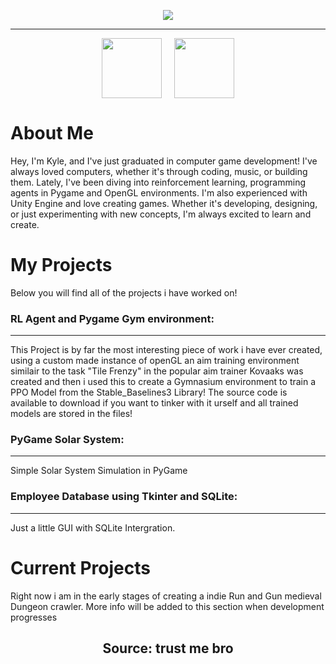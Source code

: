 <p align="center">
    <img src="https://capsule-render.vercel.app/api?type=rounded&height=300&color=gradient&text=Hi!-nl-Take%20a%20look%20at%20my%20work&animation=fadeIn"/>
</>
<hr>

<div style="display: flex; justify-content: center; gap: 20px;">
    <a href="https://en-gb.facebook.com/people/Kyle-Moss/pfbid0qhjXkLzWAXJrGoXaqKmLpWRCuBPqkDJZQEMGypmTyV88d4F53GiCGcUCw1VdvZtBl/">
        <img src="https://cdn1.iconfinder.com/data/icons/logotypes/32/square-facebook-512.png" style="width: 10vw; max-width: 200px;">
    </a>
    <a href="https://uk.linkedin.com/in/kyle-moss-ba242b2a2?trk=people-guest_people_search-card">
        <img src="https://cdn2.iconfinder.com/data/icons/social-media-2285/512/1_Linkedin_unofficial_colored_svg-512.png" style="width: 10vw; max-width: 200px;">
    </a>
</div>

<p align="center">
    <h1>About Me</h1>
    <div style="display: flex; justify-content: center; gap: 20px;">
        <p1>Hey, I'm Kyle, and I've just graduated in computer game development! I've always loved computers, whether it's through coding, music, or building them. Lately, I've been diving into reinforcement learning, programming agents in Pygame and OpenGL environments. I'm also experienced with Unity Engine and love creating games. Whether it's developing, designing, or just experimenting with new concepts, I'm always excited to learn and create.</p1>
    </div>
    <p align="center">
        <h1>My Projects</h1>
        <p2>Below you will find all of the projects i have worked on!</p2>
        <h3>RL Agent and Pygame Gym environment:</h3>
        <hr>
            <p3>This Project is by far the most interesting piece of work i have ever created, using a custom made instance of openGL an aim training environment similair to the task "Tile Frenzy" in the popular aim trainer Kovaaks was created and then i used this to create a Gymnasium environment to train a PPO Model from the Stable_Baselines3 Library! The source code is available to download if you want to tinker with it urself and all trained models are stored in the files!</p3>
            <h3>PyGame Solar System:</h3>
        <hr>
            <p3>Simple Solar System Simulation in PyGame</p3>
            <h3>Employee Database using Tkinter and SQLite:</h3>
        <hr>
            <p3>Just a little GUI with SQLite Intergration.</p3>
        <h1>Current Projects</h1>
        <p2>Right now i am in the early stages of creating a indie Run and Gun medieval Dungeon crawler. More info will be added to this section when development progresses</p2>
        <p align="center">
        <h2 align="center">Source: trust me bro</h2>
        </p>
            



